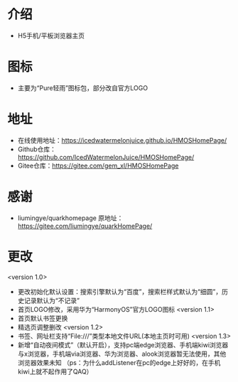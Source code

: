 # 介绍
* H5手机/平板浏览器主页
# 图标
* 主要为“Pure轻雨”图标包，部分改自官方LOGO
# 地址
* 在线使用地址：https://icedwatermelonjuice.github.io/HMOSHomePage/
* Github仓库：https://github.com/IcedWatermelonJuice/HMOSHomePage/
* Gitee仓库：https://gitee.com/gem_xl/HMOSHomePage
# 感谢
* liumingye/quarkhomepage 原地址：https://gitee.com/liumingye/quarkHomePage/
# 更改
<version 1.0>
* 更改初始化默认设置：搜索引擎默认为“百度”，搜索栏样式默认为“细圆”，历史记录默认为“不记录”
* 首页LOGO修改，采用华为“HarmonyOS”官方LOGO图标
<version 1.1>
* 首页默认书签更换
* 精选页调整删改
<version 1.2>
* 书签、网址栏支持“File:///”类型本地文件URL(本地主页时可用)
<version 1.3>
* 新增“自动夜间模式”（默认开启），支持pc端edge浏览器、手机端kiwi浏览器与x浏览器，手机端via浏览器、华为浏览器、alook浏览器暂无法使用，其他浏览器效果未知
（ps：为什么addListener在pc的edge上好好的，在手机kiwi上就不起作用了QAQ）
